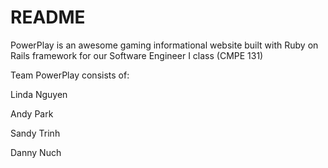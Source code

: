 # README
PowerPlay is an awesome gaming informational website built with Ruby on Rails framework for our Software Engineer I class (CMPE 131) 

Team PowerPlay consists of:

Linda Nguyen

Andy Park

Sandy Trinh

Danny Nuch
